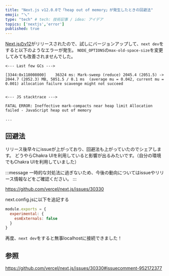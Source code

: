 ```yaml
---
title: "Next.js v12.0.0で「heap out of memory」が発生したときの回避法"
emoji: "🪛"
type: "tech" # tech: 技術記事 / idea: アイデア
topics: ['nextjs','error']
published: true
---
```


[Next.jsのv12](https://nextjs.org/blog/next-12)がリリースされたので、試しにバージョンアップして、`next dev`をすると以下のようなエラーが発生。
`NODE_OPTIONS`の`max-old-space-size`を変更してみても改善されませんでした。
```
<--- Last few GCs --->

[3344:0x118008000]    36324 ms: Mark-sweep (reduce) 2045.4 (2051.5) -> 2044.7 (2052.3) MB, 5051.5 / 0.1 ms  (average mu = 0.042, current mu = 0.001) allocation failure scavenge might not succeed


<--- JS stacktrace --->

FATAL ERROR: Ineffective mark-compacts near heap limit Allocation failed - JavaScript heap out of memory

...

```
## 回避法
リリース後早々にissueが上がっており、回避法も上がっていたのでシェアします。
どうやらChakra UIを利用していると影響が出るみたいです。（自分の環境でもChakra UIを利用していました）

:::message
一時的な対処法に過ぎないため、今後の動向についてはissueやリリース情報などをご確認ください。
:::

https://github.com/vercel/next.js/issues/30330

next.config.jsに以下を追記する
```js:next.config.js
module.exports = {
  experimental: {
    esmExternals: false
  }
}
```


再度、`next dev`をすると無事localhostに接続できました！

## 参照
https://github.com/vercel/next.js/issues/30330#issuecomment-952172377